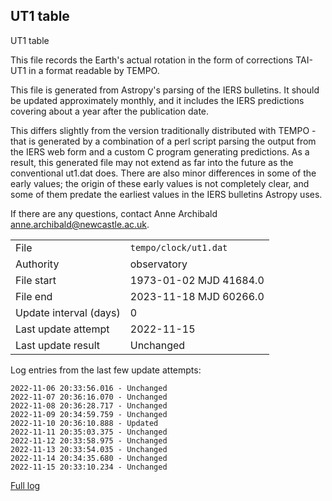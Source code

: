 
## UT1 table

UT1 table

This file records the Earth's actual rotation in the form of
corrections TAI-UT1 in a format readable by TEMPO.

This file is generated from Astropy's parsing of the IERS
bulletins. It should be updated approximately monthly, and it
includes the IERS predictions covering about a year after the
publication date.

This differs slightly from the version traditionally distributed
with TEMPO - that is generated by a combination of a perl script
parsing the output from the IERS web form and a custom C program
generating predictions. As a result, this generated file may not
extend as far into the future as the conventional ut1.dat does.
There are also minor differences in some of the early values; the
origin of these early values is not completely clear, and some of
them predate the earliest values in the IERS bulletins Astropy uses.

If there are any questions, contact Anne Archibald
<anne.archibald@newcastle.ac.uk>.

|     |     |
|:--- |:--- |
| File | `tempo/clock/ut1.dat` |
| Authority | observatory |
| File start | 1973-01-02 MJD 41684.0 |
| File end | 2023-11-18 MJD 60266.0 |
| Update interval (days) | 0 |
| Last update attempt | 2022-11-15 |
| Last update result | Unchanged |

Log entries from the last few update attempts:
```
2022-11-06 20:33:56.016 - Unchanged
2022-11-07 20:36:16.070 - Unchanged
2022-11-08 20:36:28.717 - Unchanged
2022-11-09 20:34:59.759 - Unchanged
2022-11-10 20:36:10.888 - Updated
2022-11-11 20:35:03.375 - Unchanged
2022-11-12 20:33:58.975 - Unchanged
2022-11-13 20:33:54.035 - Unchanged
2022-11-14 20:34:35.680 - Unchanged
2022-11-15 20:33:10.234 - Unchanged
```
[Full log](https://raw.githubusercontent.com/ipta/pulsar-clock-corrections/main/log/tempo/clock/ut1.dat.log)
